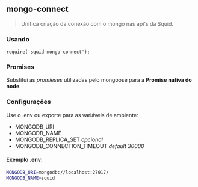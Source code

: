 ## mongo-connect
> Unifica criação da conexão com o mongo nas api's da Squid.

### Usando
`require('squid-mongo-connect');`

### Promises
Substitui as *promieses* utilizadas pelo mongoose para a **Promise nativa do node**.

### Configurações
Use o .env ou exporte para as variáveis de ambiente:

- MONGODB_URI
- MONGODB_NAME
- MONGODB_REPLICA_SET *opcional*
- MONGODB_CONNECTION_TIMEOUT *default 30000*

#### Exemplo .env:
```sh
MONGODB_URI=mongodb://localhost:27017/
MONGODB_NAME=squid
```
